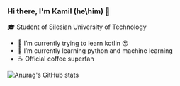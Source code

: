 ### Hi there, I'm Kamil (he\him) 👋

🎓 Student of Silesian University of Technology

- 🔭 I’m currently trying to learn kotlin 😵
- 🌱 I’m currently learning python and machine learning
- ☕ Official coffee superfan

![Anurag's GitHub stats](https://github-readme-stats.vercel.app/api?username=wymiatocz&bg_color=000000&border_color=9300c5&icon_color=9300c5&theme=radical)
